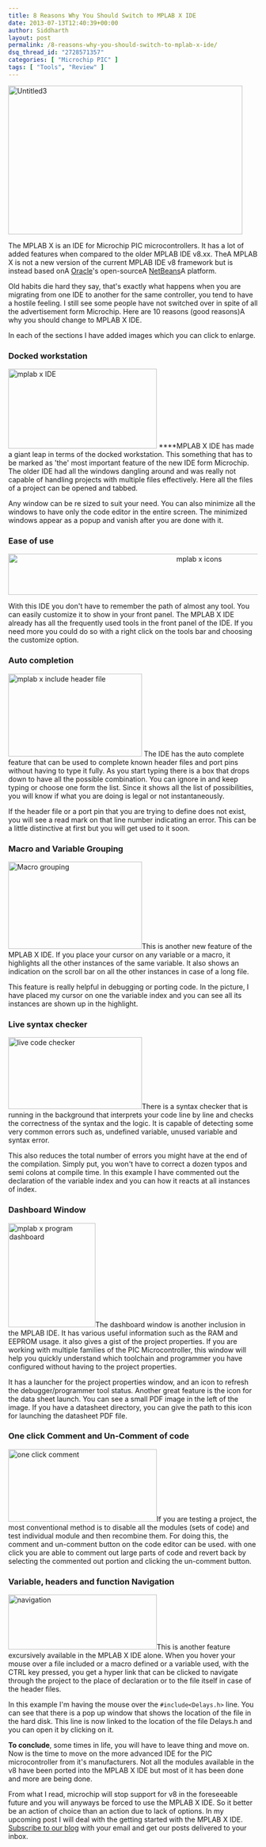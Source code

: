 ```yaml
---
title: 8 Reasons Why You Should Switch to MPLAB X IDE
date: 2013-07-13T12:40:39+00:00
author: Siddharth
layout: post
permalink: /8-reasons-why-you-should-switch-to-mplab-x-ide/
dsq_thread_id: "2728571357"
categories: [ "Microchip PIC" ]
tags: [ "Tools", "Review" ]
---
```


[<img class="aligncenter size-full wp-image-1201" alt="Untitled3" src="/images/posts/2013/07/Untitled3.png" width="473" height="300" srcset="/images/posts/2013/07/Untitled3.png 473w, /images/posts/2013/07/Untitled3-300x190.png 300w" sizes="(max-width: 473px) 100vw, 473px" />](/images/posts/2013/07/Untitled3.png)

The MPLAB X is an IDE for Microchip PIC microcontrollers. It has a lot of added features when compared to the older MPLAB IDE v8.xx. TheA MPLAB X is not a new version of the current MPLAB IDE v8 framework but is instead based onA [Oracle](http://en.wikipedia.org/wiki/Oracle_Corporation "Oracle Corporation")'s open-sourceA [NetBeans](http://en.wikipedia.org/wiki/NetBeans "NetBeans")A platform.

Old habits die hard they say, that's exactly what happens when you are migrating from one IDE to another for the same controller, you tend to have a hostile feeling. I still see some people have not switched over in spite of all the advertisement form Microchip. Here are 10 reasons (good reasons)A why you should change to MPLAB X IDE.

In each of the sections I have added images which you can click to enlarge.

### Docked workstation

[<img class="alignright size-medium wp-image-1205" alt="mplab x IDE" src="/images/posts/2013/07/mplab-x-IDE-300x161.png" width="300" height="161" />](/images/posts/2013/07/mplab-x-IDE.png) ****MPLAB X IDE has made a giant leap in terms of the docked workstation. This something that has to be marked as 'the' most important feature of the new IDE form Microchip. The older IDE had all the windows dangling around and was really not capable of handling projects with multiple files effectively. Here all the files of a project can be opened and tabbed.

Any window can be re sized to suit your need. You can also minimize all the windows to have only the code editor in the entire screen. The minimized windows appear as a popup and vanish after you are done with it.

### Ease of use

<p style="text-align: center;">
  <a href="/images/posts/2013/07/mplab-x-icons.png"><img class="size-full wp-image-1219 aligncenter" alt="mplab x icons" src="/images/posts/2013/07/mplab-x-icons.png" width="755" height="83" srcset="/images/posts/2013/07/mplab-x-icons.png 755w, /images/posts/2013/07/mplab-x-icons-300x33.png 300w" sizes="(max-width: 755px) 100vw, 755px" /></a>
</p>

With this IDE you don't have to remember the path of almost any tool. You can easily customize it to show in your front panel. The MPLAB X IDE already has all the frequently used tools in the front panel of the IDE. If you need more you could do so with a right click on the tools bar and choosing the customize option.

### Auto completion

[<img class="alignright  wp-image-1206" alt="mplab x include header file" src="/images/posts/2013/07/mplab-x-include-header-file-300x186.png" width="270" height="167" />](/images/posts/2013/07/mplab-x-include-header-file.png) The IDE has the auto complete feature that can be used to complete known header files and port pins without having to type it fully. As you start typing there is a box that drops down to have all the possible combination. You can ignore in and keep typing or choose one form the list. Since it shows all the list of possibilities, you will know if what you are doing is legal or not instantaneously.

If the header file or a port pin that you are trying to define does not exist, you will see a read mark on that line number indicating an error. This can be a little distinctive at first but you will get used to it soon.

### Macro and Variable Grouping

[<img class="alignright  wp-image-1223" alt="Macro grouping" src="/images/posts/2013/07/Macro-grouping-300x195.png" width="270" height="176" srcset="/images/posts/2013/07/Macro-grouping-300x195.png 300w, /images/posts/2013/07/Macro-grouping.png 506w" sizes="(max-width: 270px) 100vw, 270px" />](/images/posts/2013/07/Macro-grouping.png)This is another new feature of the MPLAB X IDE. If you place your cursor on any variable or a macro, it highlights all the other instances of the same variable. It also shows an indication on the scroll bar on all the other instances in case of a long file.

This feature is really helpful in debugging or porting code. In the picture, I have placed my cursor on one the variable index and you can see all its instances are shown up in the highlight.

### Live syntax checker

[<img class="alignright  wp-image-1225" alt="live code checker" src="/images/posts/2013/07/live-code-checker-300x161.png" width="270" height="145" />](/images/posts/2013/07/live-code-checker.png)There is a syntax checker that is running in the background that interprets your code line by line and checks the correctness of the syntax and the logic. It is capable of detecting some very common errors such as, undefined variable, unused variable and syntax error.

This also reduces the total number of errors you might have at the end of the compilation. Simply put, you won't have to correct a dozen typos and semi colons at compile time. In this example I have commented out the declaration of the variable index and you can how it reacts at all instances of index.

### Dashboard Window

[<img class="alignright  wp-image-1207" alt="mplab x program dashboard" src="/images/posts/2013/07/mplab-x-program-dashboard-251x300.png" width="176" height="210" />](/images/posts/2013/07/mplab-x-program-dashboard.png)The dashboard window is another inclusion in the MPLAB IDE. It has various useful information such as the RAM and EEPROM usage. it also gives a gist of the project properties. If you are working with multiple families of the PIC Microcontroller, this window will help you quickly understand which toolchain and programmer you have configured without having to the project properties.

It has a launcher for the project properties window, and an icon to refresh the debugger/programmer tool status. Another great feature is the icon for the data sheet launch. You can see a small PDF image in the left of the image. If you have a datasheet directory, you can give the path to this icon for launching the datasheet PDF file.

### One click Comment and Un-Comment of code

[<img class="alignright size-medium wp-image-1231" alt="one click comment" src="/images/posts/2013/07/one-click-comment-300x146.png" width="300" height="146" />](/images/posts/2013/07/one-click-comment.png)If you are testing a project, the most conventional method is to disable all the modules (sets of code) and test individual module and then recombine them. For doing this, the comment and un-comment button on the code editor can be used. with one click you are able to comment out large parts of code and revert back by selecting the commented out portion and clicking the un-comment button.

### Variable, headers and function Navigation

[<img class="alignright size-medium wp-image-1234" alt="navigation" src="/images/posts/2013/07/navigation-300x111.png" width="300" height="111" srcset="/images/posts/2013/07/navigation-300x111.png 300w, /images/posts/2013/07/navigation.png 700w" sizes="(max-width: 300px) 100vw, 300px" />](/images/posts/2013/07/navigation.png)This is another feature excursively available in the MPLAB X IDE alone. When you hover your mouse over a file included or a macro defined or a variable used, with the CTRL key pressed, you get a hyper link that can be clicked to navigate through the project to the place of declaration or to the file itself in case of the header files.

In this example I'm having the mouse over the `#include<Delays.h>` line. You can see that there is a pop up window that shows the location of the file in the hard disk. This line is now linked to the location of the file Delays.h and you can open it by clicking on it.

**To conclude**, some times in life, you will have to leave thing and move on. Now is the time to move on the more advanced IDE for the PIC microcontroller from it's manufacturers. Not all the modules available in the v8 have been ported into the MPLAB X IDE but most of it has been done and more are being done.

From what I read, microchip will stop support for v8 in the foreseeable future and you will anyways be forced to use the MPLAB X IDE. So it better be an action of choice than an action due to lack of options. In my upcoming post I will deal with the getting started with the MPLAB X IDE. <a href="http://embedjournal.com/subscribe/" target="_blank">Subscribe to our blog</a> with your email and get our posts delivered to your inbox.